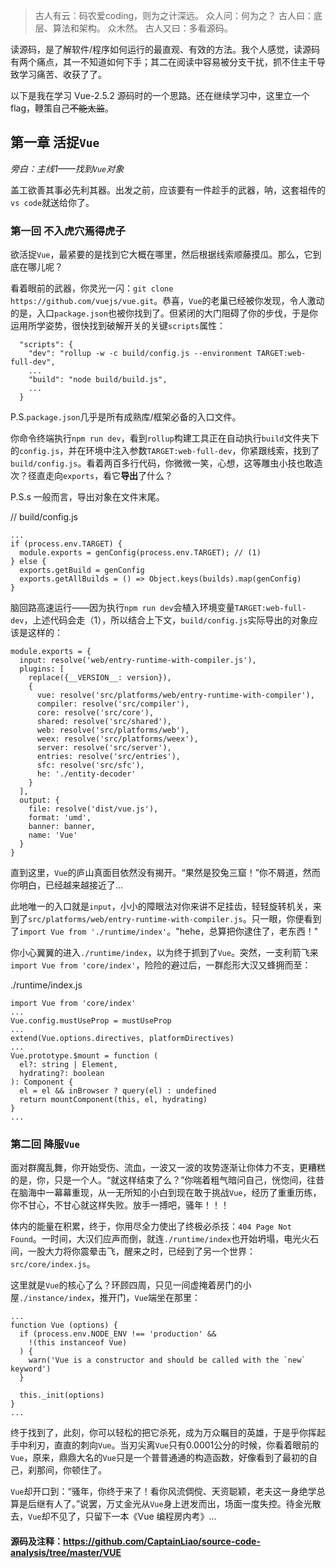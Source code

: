 > 古人有云：码农爱coding，则为之计深远。
众人问：何为之？
古人曰：底层、算法和架构。
众木然。
古人又曰：多看源码。

读源码，是了解软件/程序如何运行的最直观、有效的方法。我个人感觉，读源码有两个痛点，其一不知道如何下手；其二在阅读中容易被分支干扰，抓不住主干导致学习痛苦、收获了了。

以下是我在学习 Vue-2.5.2 源码时的一个思路。还在继续学习中，这里立一个flag，鞭策自己~~不能太监~~。

## 第一章 活捉`Vue`
*旁白：主线1——找到`Vue`对象*

盖工欲善其事必先利其器。出发之前，应该要有一件趁手的武器，呐，这套祖传的`vs code`就送给你了。

### 第一回 不入虎穴焉得虎子
欲活捉`Vue`，最紧要的是找到它大概在哪里，然后根据线索顺藤摸瓜。那么，它到底在哪儿呢？

看着眼前的武器，你灵光一闪：`git clone https://github.com/vuejs/vue.git`。恭喜，`Vue`的老巢已经被你发现，令人激动的是，入口`package.json`也被你找到了。但紧闭的大门阻碍了你的步伐，于是你运用所学姿势，很快找到破解开关的关键`scripts`属性：
````
  "scripts": {
    "dev": "rollup -w -c build/config.js --environment TARGET:web-full-dev",
    ...
    "build": "node build/build.js",
    ...
  }  
````
P.S.`package.json`几乎是所有成熟库/框架必备的入口文件。

你命令终端执行`npm run dev`，看到`rollup`构建工具正在自动执行`build`文件夹下的`config.js`，并在环境中注入参数`TARGET:web-full-dev`，你紧跟线索，找到了`build/config.js`。看着两百多行代码，你微微一笑，心想，这等雕虫小技也敢造次？径直走向`exports`，看它**导出**了什么？

P.S.s 一般而言，导出对象在文件末尾。

// build/config.js
````
...
if (process.env.TARGET) {
  module.exports = genConfig(process.env.TARGET); // (1)
} else {
  exports.getBuild = genConfig
  exports.getAllBuilds = () => Object.keys(builds).map(genConfig)
}
````
脑回路高速运行——因为执行`npm run dev`会植入环境变量`TARGET:web-full-dev`，上述代码会走（1），所以结合上下文，`build/config.js`实际导出的对象应该是这样的：
````
module.exports = {
  input: resolve('web/entry-runtime-with-compiler.js'),
  plugins: [
    replace({__VERSION__: version}),
    {
      vue: resolve('src/platforms/web/entry-runtime-with-compiler'),
      compiler: resolve('src/compiler'),
      core: resolve('src/core'),
      shared: resolve('src/shared'),
      web: resolve('src/platforms/web'),
      weex: resolve('src/platforms/weex'),
      server: resolve('src/server'),
      entries: resolve('src/entries'),
      sfc: resolve('src/sfc'),
      he: './entity-decoder'
    }
  ],
  output: {
    file: resolve('dist/vue.js'),
    format: 'umd',
    banner: banner,
    name: 'Vue'
  }
}         
````
直到这里，`Vue`的庐山真面目依然没有揭开。“果然是狡兔三窟！”你不屑道，然而你明白，已经越来越接近了...

此地唯一的入口就是`input`，小小的障眼法对你来讲不足挂齿，轻轻旋转机关，来到了`src/platforms/web/entry-runtime-with-compiler.js`。只一眼，你便看到了`import Vue from './runtime/index'`。"hehe，总算把你逮住了，老东西！"

你小心翼翼的进入`./runtime/index`，以为终于抓到了`Vue`。突然，一支利箭飞来`import Vue from 'core/index'`，险险的避过后，一群彪形大汉又蜂拥而至：

./runtime/index.js
````
import Vue from 'core/index'
...
Vue.config.mustUseProp = mustUseProp
...
extend(Vue.options.directives, platformDirectives)
...
Vue.prototype.$mount = function (
  el?: string | Element,
  hydrating?: boolean
): Component {
  el = el && inBrowser ? query(el) : undefined
  return mountComponent(this, el, hydrating)
}
...
````
### 第二回 降服`Vue`

面对群魔乱舞，你开始受伤、流血，一波又一波的攻势逐渐让你体力不支，更糟糕的是，你，只是一个人。“就这样结束了么？”你喘着粗气暗问自己，恍惚间，往昔在脑海中一幕幕重现，从一无所知的小白到现在敢于挑战`Vue`，经历了重重历练，你不甘心，不甘心就这样失败。放手一搏吧，骚年！！！

体内的能量在积累，终于，你用尽全力使出了终极必杀技：`404 Page Not Found`。一时间，大汉们应声而倒，就连`./runtime/index`也开始坍塌，电光火石间，一股大力将你震晕击飞，醒来之时，已经到了另一个世界：`src/core/index.js`。

这里就是`Vue`的核心了么？环顾四周，只见一间虚掩着房门的小屋`./instance/index`，推开门，`Vue`端坐在那里：
````
...
function Vue (options) {
  if (process.env.NODE_ENV !== 'production' &&
    !(this instanceof Vue)
  ) {
    warn('Vue is a constructor and should be called with the `new` keyword')
  }
  
  this._init(options)
}
...
````
终于找到了，此刻，你可以轻松的把它杀死，成为万众瞩目的英雄，于是乎你挥起手中利刃，直直的刺向`Vue`。当刃尖离`Vue`只有0.0001公分的时候，你看着眼前的`Vue`，原来，鼎鼎大名的`Vue`只是一个普普通通的构造函数，好像看到了最初的自己，刹那间，你顿住了。

`Vue`却开口到：“骚年，你终于来了！看你风流倜傥、天资聪颖，老夫这一身绝学总算是后继有人了。”说罢，万丈金光从`Vue`身上迸发而出，场面一度失控。待金光散去，`Vue`却不见了，只留下一本《Vue 编程房内考》...

#### 源码及注释：https://github.com/CaptainLiao/source-code-analysis/tree/master/VUE

